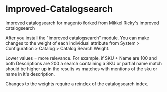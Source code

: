 Improved-Catalogsearch
======================

Improved catalogsearch for magento forked from Mikkel Ricky's improved catalogsearch

After you install the "improved catalogsearch" module. You can make changes to the weight of each individual attribute from System > Configuration > Catalog > Catalog Search Weight. 

Lower values = more relevance. 
For example, if SKU + Name are 100 and both Descriptions are 200 a search containing a SKU or partial name match should be higher up in the results vs matches with mentions of the sku or name in it's description.

Changes to the weights require a reindex of the catalogsearch index.

